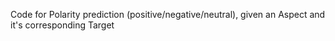 Code for Polarity prediction (positive/negative/neutral), given an Aspect and it's corresponding Target
